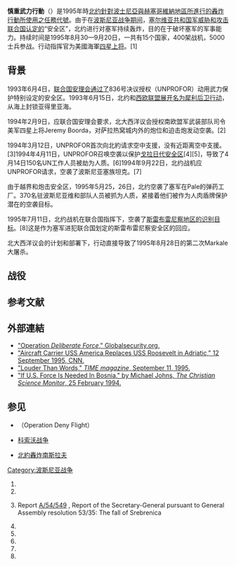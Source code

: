 **慎重武力行動**（）是1995年時[北约針對](https://zh.wikipedia.org/wiki/北约 "wikilink")[波士尼亞與赫塞哥維納地區所進行的轟炸行動所使用之任務代號](https://zh.wikipedia.org/wiki/波士尼亞與赫塞哥維納 "wikilink")。由于在[波斯尼亚战争期间](https://zh.wikipedia.org/wiki/波斯尼亚战争 "wikilink")，[塞尔维亚共和国军威胁和攻击联合国认定的](https://zh.wikipedia.org/wiki/塞尔维亚共和国军 "wikilink")“安全区”，北约进行对塞军持续轰炸，目的在于破坏塞军的军事能力。持续时间是1995年8月30—9月20日，一共有15个国家，400架战机，5000士兵参战。行动指挥官为美國海軍[四星上将](https://zh.wikipedia.org/wiki/上将_\(美国\) "wikilink")。\[1\]

## 背景

1993年6月4日，[联合国安理会通过了](https://zh.wikipedia.org/wiki/联合国安理会 "wikilink")836号决议授权（UNPROFOR）动用武力保护特别设定的安全区。1993年6月15日，北约和[西欧联盟展开名为犀利后卫行动](https://zh.wikipedia.org/wiki/西欧联盟 "wikilink")，从海上封锁亚得里亚海。

1994年2月9日，应联合国安理会要求，北大西洋议会授权南欧盟军武装部队司令美军四星上将Jeremy
Boorda，对萨拉热窝城内外的炮位和迫击炮发动空袭。\[2\]

1994年3月12日，UNPROFOR首次向北約请求空中支援，没有近距离空中支援。\[3\]1994年4月11日，UNPROFOR召唤空袭以保护[戈拉日代安全区](../Page/戈拉日代.md "wikilink")\[4\]\[5\]，导致了4月14日150名UN工作人员被劫为人质。\[6\]1994年9月22日，北约战机应UNPROFOR请求，空袭了波斯尼亚塞族坦克。\[7\]

由于越界和炮击安全区，1995年5月25，26日，北约空袭了塞军在Pale的弹药工厂。370名驻波斯尼亚维和部队人员被抓为人质，紧接着他们被作为人肉盾牌保护潜在的空袭目标。

1995年7月11日，北约战机在联合国指挥下，空袭了[斯雷布雷尼察地区的识别目标](https://zh.wikipedia.org/wiki/斯雷布雷尼察 "wikilink")。\[8\]这是作为塞军进犯联合国划定的斯雷布雷尼察安全区的回应。

北大西洋议会的计划和部署下，行动直接导致了1995年8月28日的第二次Markale大屠杀。

## 战役

## 参考文献

## 外部連結

  - ["Operation *Deliberate Force*,"
    Globalsecurity.org.](http://www.globalsecurity.org/military/ops/deliberate_force.htm)
  - ["Aircraft Carrier USS America Replaces USS Roosevelt in
    Adriatic," 12 September 1995,
    CNN.](http://www.cnn.com/WORLD/Bosnia/updates/sep95/9-12/carrier/index.html)
  - ["Louder Than Words," *TIME magazine*, September 11,
    1995.](http://www.time.com/time/magazine/article/0,9171,983401-1,00.html)
  - ["If U.S. Force Is Needed In Bosnia," by Michael Johns, *The
    Christian Science Monitor*, 25 February
    1994.](http://www.csmonitor.com/1994/0225/25231.html)

## 参见

  - （Operation Deny Flight）

  - [科索沃战争](../Page/科索沃战争.md "wikilink")

  - [北約轟炸南斯拉夫](https://zh.wikipedia.org/wiki/北約轟炸南斯拉夫 "wikilink")

[Category:波斯尼亚战争](https://zh.wikipedia.org/wiki/Category:波斯尼亚战争 "wikilink")

1.

2.

3.  Report
    [A/54/549](http://www.un.org/Docs/journal/asp/ws.asp?m=A/54/549) ,
    Report of the Secretary-General pursuant to General Assembly
    resolution 53/35: The fall of Srebrenica

4.
5.

6.
7.

8.